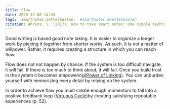 ```yaml
---
title: Flow
date: 2020-12-08 14:33
tags: :smartnotes:zettelkasten:  #smartnotes #zettelkasten
citation: Ahrens, S. (2017). How to take smart notes: One simple technique to boost writing, learning and thinking for students, academics, and nonfiction book writers. Sönke Ahrens. takesmartnotes.com
---
```

Good writing is based good note taking. It is easier to organize a longer work by piecing it together from shorter works. As such, it is not a matter of willpower. Rather, it requires creating a structure in which you can reach flow. 

Flow does not not happen by chance. If the system is too difficult navigate, it will fail. If there is too much to think about, it will fail. Once you build trust in the system it becomes empowering([Power of Linking](202012081141.md)). You can unburden yourself with memorizing every detail by relying on the system. 

In order to achieve flow you must create enough momentum to fall into a positive feedback loop ([Virtuous Cycle](202012141739.md))by creating satisfying repeatable experiences (p. 52).
